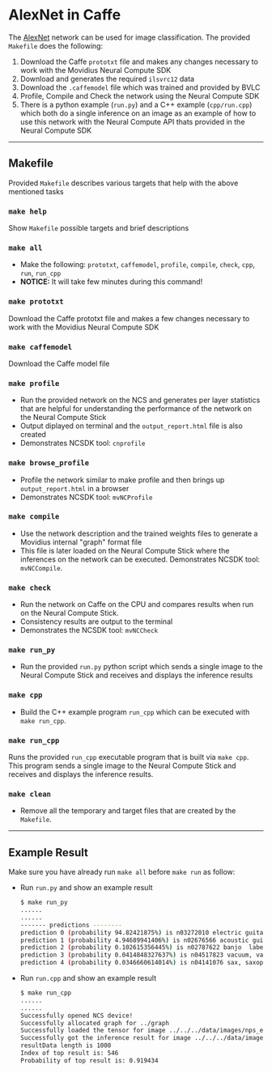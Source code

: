 # AlexNet in Caffe

The [AlexNet](https://github.com/BVLC/caffe/tree/master/models/bvlc_alexnet) network can be used for image classification. The provided `Makefile` does the following:
1. Download the Caffe `prototxt` file and makes any changes necessary to work with the Movidius Neural Compute SDK
2. Download and generates the required `ilsvrc12` data
3. Download the `.caffemodel` file which was trained and provided by BVLC
3. Profile, Compile and Check the network using the Neural Compute SDK
4. There is a python example (`run.py`) and a C++ example (`cpp/run.cpp`) which both do a single inference on an image as an example of how to use this network with the Neural Compute API thats provided in the Neural Compute SDK

---
## Makefile

Provided `Makefile` describes various targets that help with the above mentioned tasks

### `make help`

Show `Makefile` possible targets and brief descriptions

### `make all`

* Make the following: `prototxt`, `caffemodel`, `profile`, `compile`, `check`, `cpp`, `run`, `run_cpp`
* **NOTICE:** It will take few minutes during this command!

### `make prototxt`

Download the Caffe prototxt file and makes a few changes necessary to work with the Movidius Neural Compute SDK

### `make caffemodel`

Download the Caffe model file

### `make profile`

* Run the provided network on the NCS and generates per layer statistics that are helpful for understanding the performance of the network on the Neural Compute Stick
* Output diplayed on terminal and the `output_report.html` file is also created
* Demonstrates NCSDK tool: `cnprofile`

### `make browse_profile`

* Profile the network similar to make profile and then brings up `output_report.html` in a browser
* Demonstrates NCSDK tool: `mvNCProfile`

### `make compile`

* Use the network description and the trained weights files to generate a Movidius internal "graph" format file
* This file is later loaded on the Neural Compute Stick where the inferences on the network can be executed. Demonstrates NCSDK tool: `mvNCCompile`.

### `make check`

* Run the network on Caffe on the CPU and compares results when run on the Neural Compute Stick. 
* Consistency results are output to the terminal
* Demonstrates the NCSDK tool: `mvNCCheck`

### `make run_py`

* Run the provided `run.py` python script which sends a single image to the Neural Compute Stick and receives and displays the inference results

### `make cpp`

* Build the C++ example program `run_cpp` which can be executed with `make run_cpp`.

### `make run_cpp`

Runs the provided `run_cpp` executable program that is built via `make cpp`. This program sends a single image to the Neural Compute Stick and receives and displays the inference results.

### `make clean`

* Remove all the temporary and target files that are created by the `Makefile`.

---
## Example Result

Make sure you have already run `make all` before `make run` as follow:

* Run `run.py` and show an example result
    ```bash
    $ make run_py
    ......
    ......
    ------- predictions --------
    prediction 0 (probability 94.82421875%) is n03272010 electric guitar  label index is: 546
    prediction 1 (probability 4.94689941406%) is n02676566 acoustic guitar  label index is: 402
    prediction 2 (probability 0.102615356445%) is n02787622 banjo  label index is: 420
    prediction 3 (probability 0.0414848327637%) is n04517823 vacuum, vacuum cleaner  label index is: 882
    prediction 4 (probability 0.0346660614014%) is n04141076 sax, saxophone  label index is: 776
    ```
* Run `run.cpp` and show an example result
    ```bash
    $ make run_cpp
    ......
    ......
    Successfully opened NCS device!
    Successfully allocated graph for ../graph
    Successfully loaded the tensor for image ../../../data/images/nps_electric_guitar.png
    Successfully got the inference result for image ../../../data/images/nps_electric_guitar.png
    resultData length is 1000 
    Index of top result is: 546
    Probability of top result is: 0.919434
    ```